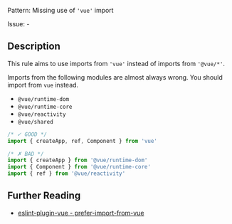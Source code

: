 Pattern: Missing use of `'vue'` import

Issue: -

## Description

This rule aims to use imports from `'vue'` instead of imports from `'@vue/*'`.

Imports from the following modules are almost always wrong. You should import from `vue` instead.

- `@vue/runtime-dom`
- `@vue/runtime-core`
- `@vue/reactivity`
- `@vue/shared`

<eslint-code-block fix :rules="{'vue/prefer-import-from-vue': ['error']}" filename="example.js" language="javascript">

```js
/* ✓ GOOD */
import { createApp, ref, Component } from 'vue'
```

</eslint-code-block>

<eslint-code-block fix :rules="{'vue/prefer-import-from-vue': ['error']}" filename="example.js" language="javascript">

```js
/* ✗ BAD */
import { createApp } from '@vue/runtime-dom'
import { Component } from '@vue/runtime-core'
import { ref } from '@vue/reactivity'
```

</eslint-code-block>

## Further Reading

* [eslint-plugin-vue - prefer-import-from-vue](https://eslint.vuejs.org/rules/prefer-import-from-vue.html)
